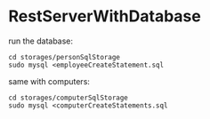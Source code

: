 # RestServerWithDatabase

run the database:

```shell
cd storages/personSqlStorage
sudo mysql <employeeCreateStatement.sql
```

same with computers:

```shell
cd storages/computerSqlStorage
sudo mysql <computerCreateStatements.sql
```
